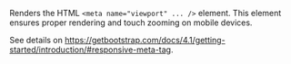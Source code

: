 Renders the HTML `<meta name="viewport" ... />` element. This element ensures proper rendering and touch zooming on mobile devices. 

See details on <https://getbootstrap.com/docs/4.1/getting-started/introduction/#responsive-meta-tag>.